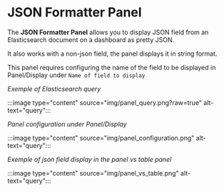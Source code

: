 # JSON Formatter Panel

The **JSON Formatter Panel** allows you to display JSON field from an Elasticsearch document on a dashboard as pretty JSON.

It also works with a non-json field, the panel displays it in string format.

This panel requires configuring the name of the field to be displayed in Panel/Display under `Name of field to display`

*Exemple of Elasticsearch query*
  
:::image type="content" source="img/panel_query.png?raw=true" alt-text="query":::

*Panel configuration under Panel/Display*
  
:::image type="content" source="img/panel_configuration.png" alt-text="query":::

*Exemple of json field display in the panel vs table panel*
  
:::image type="content" source="img/panel_vs_table.png" alt-text="query":::

